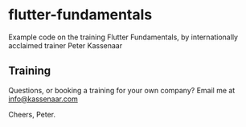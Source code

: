 # flutter-fundamentals
Example code on the training Flutter Fundamentals, by internationally acclaimed trainer Peter Kassenaar

## Training
Questions, or booking a training for your own company? Email me at info@kassenaar.com

Cheers, Peter.
